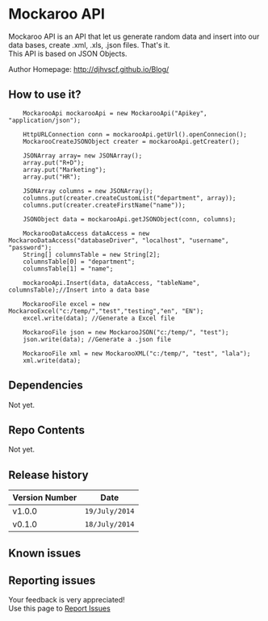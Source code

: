 # Mockaroo API

Mockaroo API is an API that let us generate random data and insert into our data bases, create .xml, .xls, .json files. That's it.<br />
This API is based on JSON Objects.

Author Homepage:      http://djhvscf.github.io/Blog/<br />

## How to use it?

        MockarooApi mockarooApi = new MockarooApi("Apikey", "application/json"); 

        HttpURLConnection conn = mockarooApi.getUrl().openConnecion();
		MockarooCreateJSONObject creater = mockarooApi.getCreater();
		
		JSONArray array= new JSONArray();
		array.put("R+D");
		array.put("Marketing");
		array.put("HR");

		JSONArray columns = new JSONArray();
		columns.put(creater.createCustomList("department", array));
		columns.put(creater.createFirstName("name"));

		JSONObject data = mockarooApi.getJSONObject(conn, columns);
	
		MockarooDataAccess dataAccess = new MockarooDataAccess("databaseDriver", "localhost", "username", "password");
		String[] columnsTable = new String[2];
		columnsTable[0] = "department";
		columnsTable[1] = "name";
		
		mockarooApi.Insert(data, dataAccess, "tableName", columnsTable);//Insert into a data base
		
		MockarooFile excel = new MockarooExcel("c:/temp/","test","testing","en", "EN");
	    excel.write(data); //Generate a Excel file
	    
	    MockarooFile json = new MockarooJSON("c:/temp/", "test");
	    json.write(data); //Generate a .json file
	    
	    MockarooFile xml = new MockarooXML("c:/temp/", "test", "lala");
		xml.write(data);
	    
## Dependencies

Not yet.

## Repo Contents

Not yet.

## Release history

| Version Number  | Date          |
| --------------- | -----------   |
| v1.0.0		  |	`19/July/2014` |
| v0.1.0		  |	`18/July/2014` |

## Known issues

## Reporting issues
Your feedback is very appreciated! <br />
Use this page to [Report Issues](https://github.com/djhvscf/mockaroo.api/issues)
